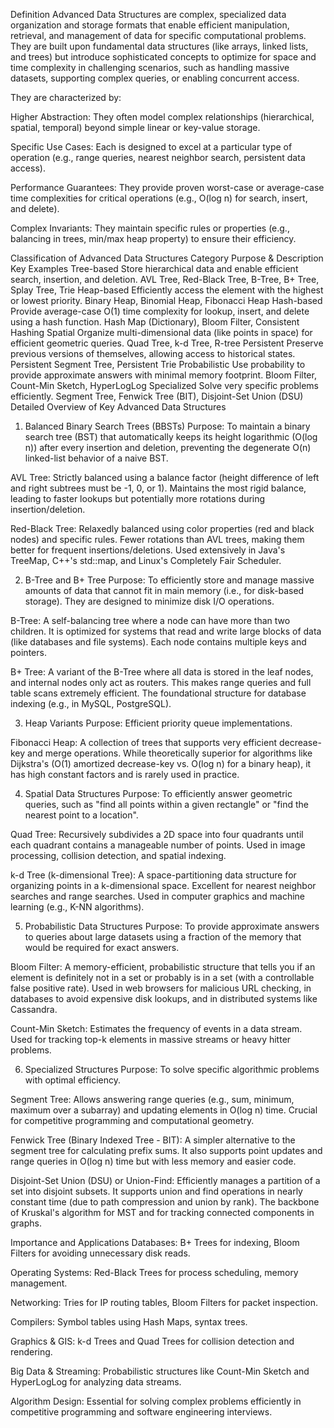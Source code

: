 Definition
Advanced Data Structures are complex, specialized data organization and storage formats that enable efficient manipulation, retrieval, and management of data for specific computational problems. They are built upon fundamental data structures (like arrays, linked lists, and trees) but introduce sophisticated concepts to optimize for space and time complexity in challenging scenarios, such as handling massive datasets, supporting complex queries, or enabling concurrent access.

They are characterized by:

Higher Abstraction: They often model complex relationships (hierarchical, spatial, temporal) beyond simple linear or key-value storage.

Specific Use Cases: Each is designed to excel at a particular type of operation (e.g., range queries, nearest neighbor search, persistent data access).

Performance Guarantees: They provide proven worst-case or average-case time complexities for critical operations (e.g., O(log n) for search, insert, and delete).

Complex Invariants: They maintain specific rules or properties (e.g., balancing in trees, min/max heap property) to ensure their efficiency.

Classification of Advanced Data Structures
Category	Purpose & Description	Key Examples
Tree-based	Store hierarchical data and enable efficient search, insertion, and deletion.	AVL Tree, Red-Black Tree, B-Tree, B+ Tree, Splay Tree, Trie
Heap-based	Efficiently access the element with the highest or lowest priority.	Binary Heap, Binomial Heap, Fibonacci Heap
Hash-based	Provide average-case O(1) time complexity for lookup, insert, and delete using a hash function.	Hash Map (Dictionary), Bloom Filter, Consistent Hashing
Spatial	Organize multi-dimensional data (like points in space) for efficient geometric queries.	Quad Tree, k-d Tree, R-tree
Persistent	Preserve previous versions of themselves, allowing access to historical states.	Persistent Segment Tree, Persistent Trie
Probabilistic	Use probability to provide approximate answers with minimal memory footprint.	Bloom Filter, Count-Min Sketch, HyperLogLog
Specialized	Solve very specific problems efficiently.	Segment Tree, Fenwick Tree (BIT), Disjoint-Set Union (DSU)
Detailed Overview of Key Advanced Data Structures
1. Balanced Binary Search Trees (BBSTs)
Purpose: To maintain a binary search tree (BST) that automatically keeps its height logarithmic (O(log n)) after every insertion and deletion, preventing the degenerate O(n) linked-list behavior of a naive BST.

AVL Tree: Strictly balanced using a balance factor (height difference of left and right subtrees must be -1, 0, or 1). Maintains the most rigid balance, leading to faster lookups but potentially more rotations during insertion/deletion.

Red-Black Tree: Relaxedly balanced using color properties (red and black nodes) and specific rules. Fewer rotations than AVL trees, making them better for frequent insertions/deletions. Used extensively in Java's TreeMap, C++'s std::map, and Linux's Completely Fair Scheduler.

2. B-Tree and B+ Tree
Purpose: To efficiently store and manage massive amounts of data that cannot fit in main memory (i.e., for disk-based storage). They are designed to minimize disk I/O operations.

B-Tree: A self-balancing tree where a node can have more than two children. It is optimized for systems that read and write large blocks of data (like databases and file systems). Each node contains multiple keys and pointers.

B+ Tree: A variant of the B-Tree where all data is stored in the leaf nodes, and internal nodes only act as routers. This makes range queries and full table scans extremely efficient. The foundational structure for database indexing (e.g., in MySQL, PostgreSQL).

3. Heap Variants
Purpose: Efficient priority queue implementations.

Fibonacci Heap: A collection of trees that supports very efficient decrease-key and merge operations. While theoretically superior for algorithms like Dijkstra's (O(1) amortized decrease-key vs. O(log n) for a binary heap), it has high constant factors and is rarely used in practice.

4. Spatial Data Structures
Purpose: To efficiently answer geometric queries, such as "find all points within a given rectangle" or "find the nearest point to a location".

Quad Tree: Recursively subdivides a 2D space into four quadrants until each quadrant contains a manageable number of points. Used in image processing, collision detection, and spatial indexing.

k-d Tree (k-dimensional Tree): A space-partitioning data structure for organizing points in a k-dimensional space. Excellent for nearest neighbor searches and range searches. Used in computer graphics and machine learning (e.g., K-NN algorithms).

5. Probabilistic Data Structures
Purpose: To provide approximate answers to queries about large datasets using a fraction of the memory that would be required for exact answers.

Bloom Filter: A memory-efficient, probabilistic structure that tells you if an element is definitely not in a set or probably is in a set (with a controllable false positive rate). Used in web browsers for malicious URL checking, in databases to avoid expensive disk lookups, and in distributed systems like Cassandra.

Count-Min Sketch: Estimates the frequency of events in a data stream. Used for tracking top-k elements in massive streams or heavy hitter problems.

6. Specialized Structures
Purpose: To solve specific algorithmic problems with optimal efficiency.

Segment Tree: Allows answering range queries (e.g., sum, minimum, maximum over a subarray) and updating elements in O(log n) time. Crucial for competitive programming and computational geometry.

Fenwick Tree (Binary Indexed Tree - BIT): A simpler alternative to the segment tree for calculating prefix sums. It also supports point updates and range queries in O(log n) time but with less memory and easier code.

Disjoint-Set Union (DSU) or Union-Find: Efficiently manages a partition of a set into disjoint subsets. It supports union and find operations in nearly constant time (due to path compression and union by rank). The backbone of Kruskal's algorithm for MST and for tracking connected components in graphs.

Importance and Applications
Databases: B+ Trees for indexing, Bloom Filters for avoiding unnecessary disk reads.

Operating Systems: Red-Black Trees for process scheduling, memory management.

Networking: Tries for IP routing tables, Bloom Filters for packet inspection.

Compilers: Symbol tables using Hash Maps, syntax trees.

Graphics & GIS: k-d Trees and Quad Trees for collision detection and rendering.

Big Data & Streaming: Probabilistic structures like Count-Min Sketch and HyperLogLog for analyzing data streams.

Algorithm Design: Essential for solving complex problems efficiently in competitive programming and software engineering interviews.

